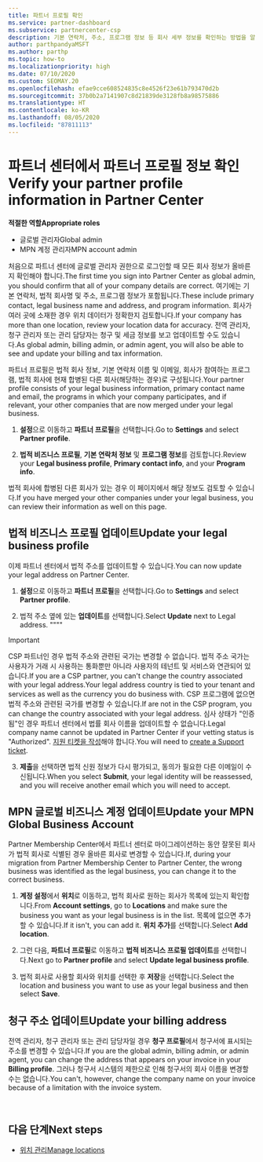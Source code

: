 ```yaml
---
title: 파트너 프로필 확인
ms.service: partner-dashboard
ms.subservice: partnercenter-csp
description: 기본 연락처, 주소, 프로그램 정보 등 회사 세부 정보를 확인하는 방법을 알아봅니다. 또한 법률 및 청구 주소를 업데이트할 수 있습니다.
author: parthpandyaMSFT
ms.author: parthp
ms.topic: how-to
ms.localizationpriority: high
ms.date: 07/10/2020
ms.custom: SEOMAY.20
ms.openlocfilehash: efae9cce608524835c8e4526f23e61b793470d2b
ms.sourcegitcommit: 37b0b2a7141907c8d21839de3128fb8a98575886
ms.translationtype: HT
ms.contentlocale: ko-KR
ms.lasthandoff: 08/05/2020
ms.locfileid: "87811113"
---
```

# <a name="verify-your-partner-profile-information-in-partner-center"></a><span data-ttu-id="6de76-104">파트너 센터에서 파트너 프로필 정보 확인</span><span class="sxs-lookup"><span data-stu-id="6de76-104">Verify your partner profile information in Partner Center</span></span>

<span data-ttu-id="6de76-105">**적절한 역할**</span><span class="sxs-lookup"><span data-stu-id="6de76-105">**Appropriate roles**</span></span>

- <span data-ttu-id="6de76-106">글로벌 관리자</span><span class="sxs-lookup"><span data-stu-id="6de76-106">Global admin</span></span>
- <span data-ttu-id="6de76-107">MPN 계정 관리자</span><span class="sxs-lookup"><span data-stu-id="6de76-107">MPN account admin</span></span>

<span data-ttu-id="6de76-108">처음으로 파트너 센터에 글로벌 관리자 권한으로 로그인할 때 모든 회사 정보가 올바른지 확인해야 합니다.</span><span class="sxs-lookup"><span data-stu-id="6de76-108">The first time you sign into Partner Center as global admin, you should confirm that all of your company details are correct.</span></span> <span data-ttu-id="6de76-109">여기에는 기본 연락처, 법적 회사명 및 주소, 프로그램 정보가 포함됩니다.</span><span class="sxs-lookup"><span data-stu-id="6de76-109">These include primary contact, legal business name and address, and program information.</span></span> <span data-ttu-id="6de76-110">회사가 여러 곳에 소재한 경우 위치 데이터가 정확한지 검토합니다.</span><span class="sxs-lookup"><span data-stu-id="6de76-110">If your company has more than one location, review your location data for accuracy.</span></span> <span data-ttu-id="6de76-111">전역 관리자, 청구 관리자 또는 관리 담당자는 청구 및 세금 정보를 보고 업데이트할 수도 있습니다.</span><span class="sxs-lookup"><span data-stu-id="6de76-111">As global admin, billing admin, or admin agent, you will also be able to see and update your billing and tax information.</span></span>

<span data-ttu-id="6de76-112">파트너 프로필은 법적 회사 정보, 기본 연락처 이름 및 이메일, 회사가 참여하는 프로그램, 법적 회사에 현재 합병된 다른 회사(해당하는 경우)로 구성됩니다.</span><span class="sxs-lookup"><span data-stu-id="6de76-112">Your partner profile consists of your legal business information, primary contact name and email, the programs in which your company participates, and if relevant, your other companies that are now merged under your legal business.</span></span>

1. <span data-ttu-id="6de76-113">**설정**으로 이동하고 **파트너 프로필**을 선택합니다.</span><span class="sxs-lookup"><span data-stu-id="6de76-113">Go to **Settings** and select **Partner profile**.</span></span>

2. <span data-ttu-id="6de76-114">**법적 비즈니스 프로필**, **기본 연락처 정보** 및 **프로그램 정보**를 검토합니다.</span><span class="sxs-lookup"><span data-stu-id="6de76-114">Review your **Legal business profile**, **Primary contact info**, and your **Program info**.</span></span>

<span data-ttu-id="6de76-115">법적 회사에 합병된 다른 회사가 있는 경우 이 페이지에서 해당 정보도 검토할 수 있습니다.</span><span class="sxs-lookup"><span data-stu-id="6de76-115">If you have merged your other companies under your legal business, you can review their information as well on this page.</span></span>

## <a name="update-your-legal-business-profile"></a><span data-ttu-id="6de76-116">법적 비즈니스 프로필 업데이트</span><span class="sxs-lookup"><span data-stu-id="6de76-116">Update your legal business profile</span></span>

<span data-ttu-id="6de76-117">이제 파트너 센터에서 법적 주소를 업데이트할 수 있습니다.</span><span class="sxs-lookup"><span data-stu-id="6de76-117">You can now update your legal address on Partner Center.</span></span>

1. <span data-ttu-id="6de76-118">**설정**으로 이동하고 **파트너 프로필**을 선택합니다.</span><span class="sxs-lookup"><span data-stu-id="6de76-118">Go to **Settings** and select **Partner profile**.</span></span> 

2. <span data-ttu-id="6de76-119">법적 주소 옆에 있는 **업데이트**를 선택합니다.</span><span class="sxs-lookup"><span data-stu-id="6de76-119">Select **Update** next to Legal address.</span></span> <span data-ttu-id="6de76-120">""</span><span class="sxs-lookup"><span data-stu-id="6de76-120">""</span></span>

>[!Important]
><span data-ttu-id="6de76-121">CSP 파트너인 경우 법적 주소와 관련된 국가는 변경할 수 없습니다. 법적 주소 국가는 사용자가 거래 시 사용하는 통화뿐만 아니라 사용자의 테넌트 및 서비스와 연관되어 있습니다.</span><span class="sxs-lookup"><span data-stu-id="6de76-121">If you are a CSP partner, you can't change the country associated with your legal address.Your legal address country is tied to your tenant and services as well as the currency you do business with.</span></span> <span data-ttu-id="6de76-122">CSP 프로그램에 없으면 법적 주소와 관련된 국가를 변경할 수 있습니다.</span><span class="sxs-lookup"><span data-stu-id="6de76-122">If are not in the CSP program, you can change the country associated with your legal address.</span></span> <span data-ttu-id="6de76-123">심사 상태가 "인증됨"인 경우 파트너 센터에서 법률 회사 이름을 업데이트할 수 없습니다.</span><span class="sxs-lookup"><span data-stu-id="6de76-123">Legal company name cannot be updated in Partner Center if your vetting status is "Authorized".</span></span> <span data-ttu-id="6de76-124">[지원 티켓을 작성](https://partner.microsoft.com/dashboard/support/csp/servicerequests/create?stage=2&topicid=eb74583c-61b3-2124-bffc-00920e0ae772)해야 합니다.</span><span class="sxs-lookup"><span data-stu-id="6de76-124">You will need to [create a Support ticket](https://partner.microsoft.com/dashboard/support/csp/servicerequests/create?stage=2&topicid=eb74583c-61b3-2124-bffc-00920e0ae772).</span></span>

3. <span data-ttu-id="6de76-125">**제출**을 선택하면 법적 신원 정보가 다시 평가되고, 동의가 필요한 다른 이메일이 수신됩니다.</span><span class="sxs-lookup"><span data-stu-id="6de76-125">When you select **Submit**, your legal identity will be reassessed, and you will receive another email which you will need to accept.</span></span>

## <a name="update-your-mpn-global-business-account"></a><span data-ttu-id="6de76-126">MPN 글로벌 비즈니스 계정 업데이트</span><span class="sxs-lookup"><span data-stu-id="6de76-126">Update your MPN Global Business Account</span></span>

<span data-ttu-id="6de76-127">Partner Membership Center에서 파트너 센터로 마이그레이션하는 동안 잘못된 회사가 법적 회사로 식별된 경우 올바른 회사로 변경할 수 있습니다.</span><span class="sxs-lookup"><span data-stu-id="6de76-127">If, during your migration from Partner Membership Center to Partner Center, the wrong business was identified as the legal business, you can change it to the correct business.</span></span>

1. <span data-ttu-id="6de76-128">**계정 설정**에서 **위치**로 이동하고, 법적 회사로 원하는 회사가 목록에 있는지 확인합니다.</span><span class="sxs-lookup"><span data-stu-id="6de76-128">From **Account settings**, go to **Locations** and make sure the business you want as your legal business is in the list.</span></span> <span data-ttu-id="6de76-129">목록에 없으면 추가할 수 있습니다.</span><span class="sxs-lookup"><span data-stu-id="6de76-129">If it isn't, you can add it.</span></span> <span data-ttu-id="6de76-130">**위치 추가**를 선택합니다.</span><span class="sxs-lookup"><span data-stu-id="6de76-130">Select **Add location**.</span></span>

2. <span data-ttu-id="6de76-131">그런 다음, **파트너 프로필**로 이동하고 **법적 비즈니스 프로필 업데이트**를 선택합니다.</span><span class="sxs-lookup"><span data-stu-id="6de76-131">Next go to **Partner profile** and select **Update legal business profile**.</span></span>

3. <span data-ttu-id="6de76-132">법적 회사로 사용할 회사와 위치를 선택한 후 **저장**을 선택합니다.</span><span class="sxs-lookup"><span data-stu-id="6de76-132">Select the location and business you want to use as your legal business and then select **Save**.</span></span>

## <a name="update-your-billing-address"></a><span data-ttu-id="6de76-133">청구 주소 업데이트</span><span class="sxs-lookup"><span data-stu-id="6de76-133">Update your billing address</span></span>

<span data-ttu-id="6de76-134">전역 관리자, 청구 관리자 또는 관리 담당자일 경우 **청구 프로필**에서 청구서에 표시되는 주소를 변경할 수 있습니다.</span><span class="sxs-lookup"><span data-stu-id="6de76-134">If you are the global admin, billing admin, or admin agent, you can change the address that appears on your invoice in your **Billing profile**.</span></span> <span data-ttu-id="6de76-135">그러나 청구서 시스템의 제한으로 인해 청구서의 회사 이름을 변경할 수는 없습니다.</span><span class="sxs-lookup"><span data-stu-id="6de76-135">You can't, however, change the company name on your invoice because of a limitation with the invoice system.</span></span>

 
## <a name="next-steps"></a><span data-ttu-id="6de76-136">다음 단계</span><span class="sxs-lookup"><span data-stu-id="6de76-136">Next steps</span></span>

- [<span data-ttu-id="6de76-137">위치 관리</span><span class="sxs-lookup"><span data-stu-id="6de76-137">Manage locations</span></span>](manage-locations.md)


